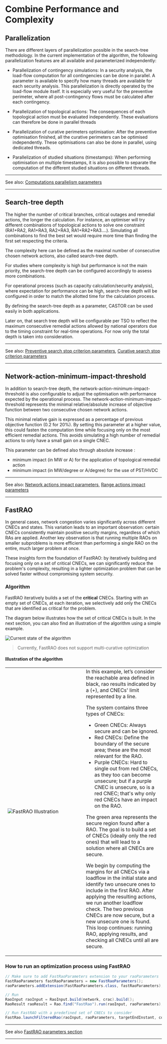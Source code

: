 # Combine Performance and Complexity

## Parallelization

There are different layers of parallelization possible in the search-tree methodology. In the current implementation
of the algorithm, the following parallelization features are all available and parameterized independently:

- Parallelization of contingency simulations:
In a security analysis, the load-flow computation for all contingencies can be done in parallel. A parameter is 
available to specify how many threads are available for each security analysis. This parallelization is directly
operated by the load-flow module itself. It is especially very useful for the preventive perimeter, where all
post-contingency flows must be calculated after each contingency.

- Parallelization of topological actions:
The consequences of each topological action must be evaluated independently. These evaluations can therefore be done
in parallel threads

- Parallelization of curative perimeters optimisation:
After the preventive optimisation finished, all the curative perimeters can be optimised independently. 
These optimisations can also be done in parallel, using dedicated threads.
 
- Parallelization of studied situations (timestamps):
When performing optimisation on multiple timestamps, it is also possible to separate the computation of 
the different studied situations on different threads.

---
See also: [Computations parallelism parameters](/parameters.md#multi-threading-parameters)

---

## Search-tree depth

The higher the number of critical branches, critical outages and remedial actions, the longer the calculation. 
For instance, an optimiser will try different combinations of topological actions to solve one constraint 
(RA1+RA2, RA1+RA3, RA2+RA3, RA1+RA2+RA3….). Simulating all combinations to find the best set would require 
more time than finding the first set respecting the criteria.

The complexity here can be defined as the maximal number of consecutive chosen network actions, also called search-tree depth.

For studies where complexity is high but performance is not the main priority, the search-tree depth can be configured 
accordingly to assess more combinations.

For operational process (such as capacity calculation/security analysis), where expectation for performance can be high, 
search-tree depth will be configured in order to match the allotted time for the calculation process.

By defining the search-tree depth as a parameter, CASTOR can be used easily in both applications.

Later on, that search tree depth will be configurable per TSO to reflect the maximum consecutive remedial actions allowed
by national operators due to the timing constraint for real-time operations. For now only the total depth is taken into
consideration.

---
See also: [Preventive search stop criterion parameters](/parameters.md#max-preventive-search-tree-depth), [Curative search stop criterion parameters](/parameters.md#max-curative-search-tree-depth)

---

## Network-action-minimum-impact-threshold

In addition to search-tree depth, the network-action-minimum-impact-threshold is also configurable to adjust the 
optimisation with performance expected by the operational process. The network-action-minimum-impact-threshold 
represents the minimal relative/absolute increase of objective function between two consecutive chosen network actions.
 
This minimal relative gain is expressed as a percentage of previous objective function (0.2 for 20%). 
By setting this parameter at a higher value, this could fasten the computation time while focusing only 
on the most efficient remedial actions. This avoids simulating a high number of remedial actions to only have
a small gain on a single CNEC.

This parameter can be defined also through absolute increase :
- minimum impact (in MW or A) for the application of topological remedial action 
- minimum impact (in MW/degree or A/degree) for the use of PST/HVDC

---
See also: [Network actions impact parameters](/parameters.md#network-actions-optimisation-parameters), [Range actions impact parameters](/parameters.md#range-actions-optimisation-parameters)

---

## FastRAO

In general cases, network congestion varies significantly across different CNECs and states.
This variation leads to an important observation: certain CNECs consistently maintain positive security margins, regardless of which RAs are applied.
Another key observation is that running multiple RAOs on smaller subproblems is more efficient than performing a single RAO on the entire, much larger problem at once.

These insights form the foundation of FastRAO: by iteratively building and focusing only on a set of critical CNECs, 
we can significantly reduce the problem's complexity, resulting in a lighter optimization problem that can be solved 
faster without compromising system security.

### Algorithm

FastRAO iteratively builds a set of the **critical** CNECs. Starting with an empty set of CNECs, at each iteration,
we selectively add only the CNECs that are identified as critical for the problem. 

The diagram below illustrates how the set of critical CNECs is built. In the next section, you can also find an illustration of the algorithm using a simple example.

![Current state of the algorithm](../_static/img/FastRAO.png)

> Currently, FastRAO does not support multi-curative optimization

#### Illustration of the algorithm

<table>
  <tr>
    <td style="vertical-align: middle; width:50%;">
      <img src="../_static/img/FastRAO.gif" alt="FastRAO Illustration" style="max-width:100%;">
    </td>
    <td style="vertical-align: middle; width:50%;">
    In this example, let’s consider the reachable area defined in black, rao results indicated by a (+), and CNECs' limit represented by a line.

The system contains three types of CNECs:
- Green CNECs: Always secure and can be ignored.
- Red CNECs: Define the boundary of the secure area; these are the most relevant for the RAO.
- Purple CNECs: Hard to single out from red CNECs, as they too can become unsecure; but if a purple CNEC is unsecure, so is a red CNEC; that's why only red CNECs have an impact on the RAO.

The green area represents the secure region found after a RAO. The goal is to build a set of CNECs (ideally only the red ones)
that will lead to a solution where all CNECs are secure.

We begin by computing the margins for all CNECs via a loadflow in the initial state and identify two unsecure ones to
include in the first RAO. After applying the resulting actions, we run another loadflow check. The two previous CNECs
are now secure, but a new unsecure one is found. This loop continues: running RAO, applying results, and checking
all CNECs until all are secure.
</td>
  </tr>
</table>

### How to run an optimization process using FastRAO

```java
// Make sure to add FastRaoParameters extension to your raoParameters
FastRaoParameters fastRaoParameters = new FastRaoParameters();
raoParameters.addExtension(FastRaoParameters.class, fastRaoParameters);

// Run 
RaoInput raoInput = RaoInput.build(network, crac).build();
RaoResult raoResult = Rao.find("FastRao").run(raoInput, raoParameters);

// Run FastRAO with a predefined set of CNECs to consider
FastRao.launchFilteredRao(raoInput, raoParameters, targetEndInstant, consideredCnecs);
```

---

See also [FastRAO parameters section](../parameters/implementation-specific-parameters.md#number-of-cnecs-to-add)

---
